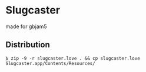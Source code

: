 # Slugcaster

made for gbjam5

## Distribution

```
$ zip -9 -r slugcaster.love . && cp slugcaster.love Slugcaster.app/Contents/Resources/
```